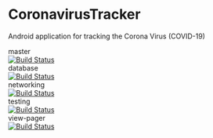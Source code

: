 # CoronavirusTracker
Android application for tracking the Corona Virus (COVID-19)

<div>master</div> <a href="https://travis-ci.org/github/Android-Avengers/CoronavirusTracker"><img src="https://travis-ci.org/Android-Avengers/CoronavirusTracker.svg?branch=master" alt="Build Status"></a>

<div>database</div> <a href="https://travis-ci.org/github/Android-Avengers/CoronavirusTracker"><img src="https://travis-ci.org/Android-Avengers/CoronavirusTracker.svg?branch=database" alt="Build Status"></a></div>

<div>networking</div> <a href="https://travis-ci.org/github/Android-Avengers/CoronavirusTracker"><img src="https://travis-ci.org/Android-Avengers/CoronavirusTracker.svg?branch=networking" alt="Build Status"></a></div>

<div>testing</div> <a href="https://travis-ci.org/github/Android-Avengers/CoronavirusTracker"><img src="https://travis-ci.org/Android-Avengers/CoronavirusTracker.svg?branch=testing" alt="Build Status"></a></div>

<div>view-pager</div> <a href="https://travis-ci.org/github/Android-Avengers/CoronavirusTracker"><img src="https://travis-ci.org/Android-Avengers/CoronavirusTracker.svg?branch=view-pager" alt="Build Status"></a></div>
